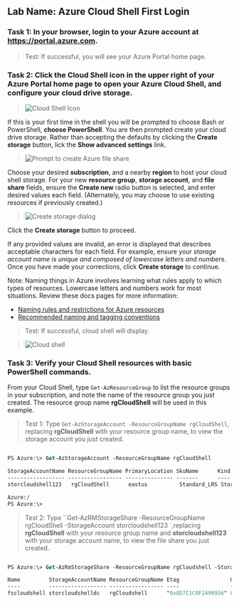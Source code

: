 ## Lab Name: Azure Cloud Shell First Login

### Task 1: In your browser, login to your Azure account at **https://portal.azure.com**.

> Test: If successful, you will see your Azure Portal home page.

### Task 2: Click the Cloud Shell icon in the upper right of your Azure Portal home page to open your Azure Cloud Shell, and configure your cloud drive storage.

> ![Cloud Shell Icon](https://i.imgur.com/nLx6dsO.png)

If this is your first time in the shell you will be prompted to choose Bash or PowerShell, **choose PowerShell**. You are then prompted create your cloud drive storage. Rather than accepting the defaults by clicking the **Create storage** button, lick the **Show advanced settings** link.



> ![Prompt to create Azure file share](https://i.imgur.com/xWWDFl0.png)



Choose your desired **subscription**, and a nearby **region** to host your cloud shell storage. For your new **resource group**, **storage account**, and **file share** fields, ensure the **Create new** radio button is selected, and enter desired values each field. (Alternately, you may choose to use existing resources if previously created.)

> ![Create storage dialog](https://i.imgur.com/W3f3M0u.png)

Click the **Create storage** button to proceed.

If any provided values are invalid, an error is displayed that describes acceptable characters for each field. For example, ensure your *storage account name is unique and composed of lowercase letters and numbers*. Once you have made your corrections, click **Create storage** to continue.

Note: Naming things in Azure involves learning what rules apply to which types of resources. Lowercase letters and numbers work for most situations. Review these docs pages for more information:
* [Naming rules and restrictions for Azure resources](https://docs.microsoft.com/en-us/azure/azure-resource-manager/management/resource-name-rules)
*  [Recommended naming and tagging conventions](https://docs.microsoft.com/en-us/azure/cloud-adoption-framework/ready/azure-best-practices/naming-and-tagging) 

> Test: If successful, cloud shell will display.

> ![Cloud shell](https://i.imgur.com/t27N5kH.png)

### Task 3: Verify your Cloud Shell resources with basic PowerShell commands.

From your Cloud Shell, type `Get-AzResourceGroup` to list the resource groups in your subscription, and note the name of the resource group you just created. The resource group name **rgCloudShell** will be used in this example.

> Test 1: Type `Get-AzStorageAccount -ResourceGroupName rgCloudShell`, replacing **rgCloudShell** with your resource group name, to view the storage account you just created.

```ps

PS Azure:\> Get-AzStorageAccount -ResourceGroupName rgCloudShell

StorageAccountName ResourceGroupName PrimaryLocation SkuName      Kind      AccessTier CreationTime         ProvisioningState EnableHttpsTrafficOnly LargeFileShares
------------------ ----------------- --------------- -------      ----      ---------- ------------         ----------------- ---------------------- ---------------
storcloudshell123   rgCloudShell      eastus          Standard_LRS StorageV2 Hot        3/6/2020 11:21:39 AM Succeeded         True

Azure:/
PS Azure:\>
```

> Test 2: Type ``Get-AzRMStorageShare -ResourceGroupName rgCloudShell -StorageAccount storcloudshell123 `,replacing **rgCloudShell** with your resource group name and **storcloudshell123** with your storage account name, to view the file share you just created.

```ps

PS Azure:\> Get-AzRmStorageShare -ResourceGroupName rgCloudshell -StorageAccountName storcloudshell123

Name         StorageAccountName ResourceGroupName Etag                QuotaGiB LastModifiedTime
----         ------------------ ----------------- ----                -------- ----------------
fscloudshell storcloudshelldc   rgCloudshell      "0x8D7C1C0F2496956" 6        2020-03-06 11:24:33Z
```